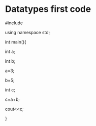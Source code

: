 # Datatypes first code
#include<iostream>

using namespace std;

int main(){

 int a;

 int b;

  a=3;
	
  b=5;
	
  int c;
	
  c=a+b;
	
  cout<<c;
	
}
